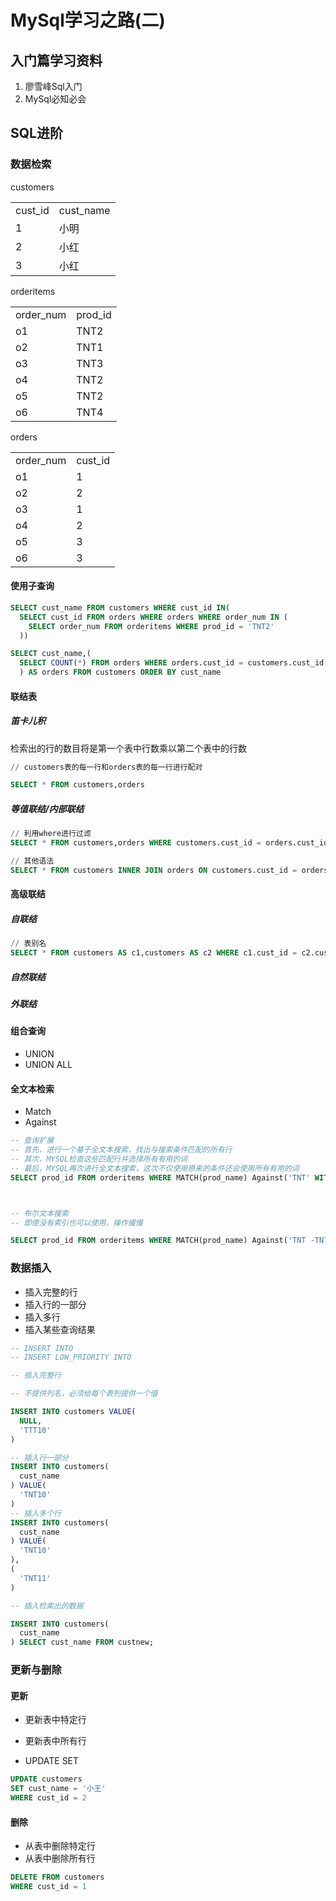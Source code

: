 # MySql学习之路(二)

## 入门篇学习资料

1. 廖雪峰Sql入门
2. MySql必知必会

## SQL进阶

### 数据检索

customers
<table>
  <tr>
    <td>cust_id</td>
    <td>cust_name</td>
  </tr>
  <tr>
    <td>1</td>
    <td>小明</td>
  </tr>
  <tr>
    <td>2</td>
    <td>小红</td>
  </tr>
  <tr>
    <td>3</td>
    <td>小红</td>
  </tr>
</table>

orderitems

<table>
  <tr>
    <td>order_num</td>
    <td>prod_id</td>
  </tr>
  <tr>
    <td>o1</td>
    <td>TNT2</td>
  </tr>
  <tr>
    <td>o2</td>
    <td>TNT1</td>
  </tr>
  <tr>
    <td>o3</td>
    <td>TNT3</td>
  </tr>
    <tr>
    <td>o4</td>
    <td>TNT2</td>
  </tr>
  <tr>
    <td>o5</td>
    <td>TNT2</td>
  </tr>
  <tr>
    <td>o6</td>
    <td>TNT4</td>
  </tr>
</table>

orders
<table>
  <tr>
    <td>order_num</td>
    <td>cust_id</td>
  </tr>
  <tr>
    <td>o1</td>
    <td>1</td>
  </tr>
  <tr>
    <td>o2</td>
    <td>2</td>
  </tr>
  <tr>
    <td>o3</td>
    <td>1</td>
  </tr>
    <tr>
    <td>o4</td>
    <td>2</td>
  </tr>
  <tr>
    <td>o5</td>
    <td>3</td>
  </tr>
  <tr>
    <td>o6</td>
    <td>3</td>
  </tr>
</table>

#### 使用子查询

`````sql
SELECT cust_name FROM customers WHERE cust_id IN(
  SELECT cust_id FROM orders WHERE orders WHERE order_num IN (
    SELECT order_num FROM orderitems WHERE prod_id = 'TNT2'
  ))

SELECT cust_name,(
  SELECT COUNT(*) FROM orders WHERE orders.cust_id = customers.cust_id
  ) AS orders FROM customers ORDER BY cust_name

`````

#### 联结表

##### 笛卡儿积

检索出的行的数目将是第一个表中行数乘以第二个表中的行数

````sql
// customers表的每一行和orders表的每一行进行配对

SELECT * FROM customers,orders


````

##### 等值联结/内部联结

````sql
// 利用where进行过滤
SELECT * FROM customers,orders WHERE customers.cust_id = orders.cust_id

// 其他语法
SELECT * FROM customers INNER JOIN orders ON customers.cust_id = orders.cust_id

````

#### 高级联结

##### 自联结

````sql
// 表别名
SELECT * FROM customers AS c1,customers AS c2 WHERE c1.cust_id = c2.cust_id AND p2.cust_id = 2

````

##### 自然联结

##### 外联结

#### 组合查询

- UNION
- UNION ALL

#### 全文本检索

- Match
- Against

````sql
-- 查询扩展
-- 首先，进行一个基于全文本搜索，找出与搜索条件匹配的所有行
-- 其次，MYSQL检查这些匹配行并选择所有有用的词
-- 最后，MYSQL再次进行全文本搜索，这次不仅使用原来的条件还会使用所有有用的词
SELECT prod_id FROM orderitems WHERE MATCH(prod_name) Against('TNT' WITH QUERY EXPANSION)



-- 布尔文本搜索
-- 即使没有索引也可以使用，操作缓慢

SELECT prod_id FROM orderitems WHERE MATCH(prod_name) Against('TNT -TNT1*' IN BOOLEAN MODE)

````

### 数据插入

- 插入完整的行
- 插入行的一部分
- 插入多行
- 插入某些查询结果

````sql
-- INSERT INTO
-- INSERT LOW_PRIORITY INTO

-- 插入完整行

-- 不提供列名，必须给每个表列提供一个值

INSERT INTO customers VALUE(
  NULL,
  'TTT10'
)

-- 插入行一部分
INSERT INTO customers(
  cust_name
) VALUE(
  'TNT10'
)
-- 插入多个行
INSERT INTO customers(
  cust_name
) VALUE(
  'TNT10'
),
(
  'TNT11'
)

-- 插入检索出的数据

INSERT INTO customers(
  cust_name
) SELECT cust_name FROM custnew;
````

### 更新与删除

#### 更新

- 更新表中特定行
- 更新表中所有行

- UPDATE SET

````sql
UPDATE customers
SET cust_name = '小王'
WHERE cust_id = 2
````

#### 删除

- 从表中删除特定行
- 从表中删除所有行

````sql
DELETE FROM customers
WHERE cust_id = 1
````